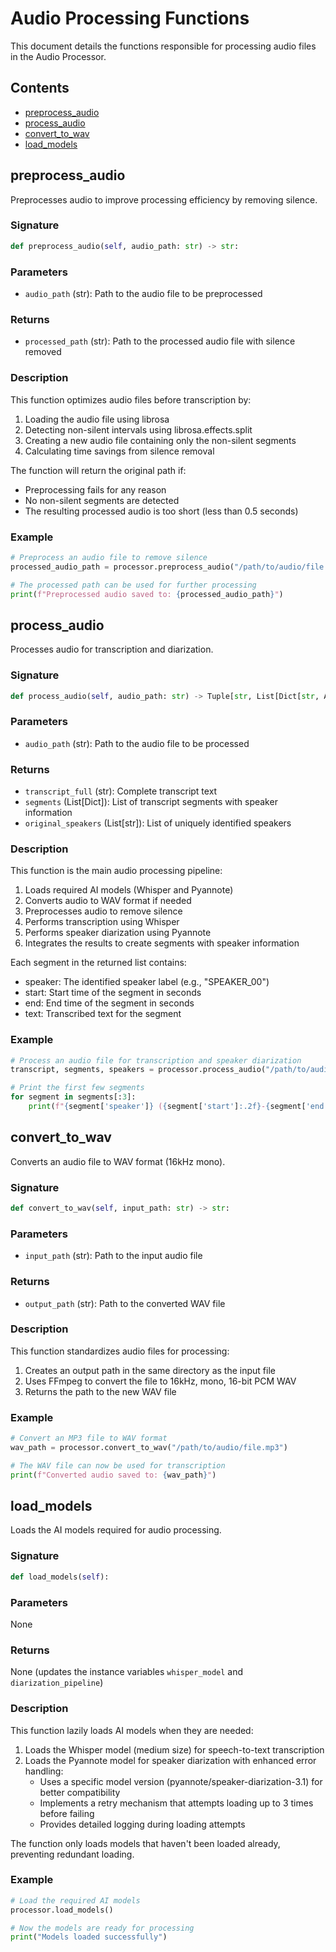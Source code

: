 # Audio Processing Functions

This document details the functions responsible for processing audio files in the Audio Processor.

## Contents

- [preprocess_audio](#preprocess_audio)
- [process_audio](#process_audio)
- [convert_to_wav](#convert_to_wav)
- [load_models](#load_models)

## preprocess_audio

Preprocesses audio to improve processing efficiency by removing silence.

### Signature

```python
def preprocess_audio(self, audio_path: str) -> str:
```

### Parameters

- `audio_path` (str): Path to the audio file to be preprocessed

### Returns

- `processed_path` (str): Path to the processed audio file with silence removed

### Description

This function optimizes audio files before transcription by:
1. Loading the audio file using librosa
2. Detecting non-silent intervals using librosa.effects.split
3. Creating a new audio file containing only the non-silent segments
4. Calculating time savings from silence removal

The function will return the original path if:
- Preprocessing fails for any reason
- No non-silent segments are detected
- The resulting processed audio is too short (less than 0.5 seconds)

### Example

```python
# Preprocess an audio file to remove silence
processed_audio_path = processor.preprocess_audio("/path/to/audio/file.wav")

# The processed path can be used for further processing
print(f"Preprocessed audio saved to: {processed_audio_path}")
```

## process_audio

Processes audio for transcription and diarization.

### Signature

```python
def process_audio(self, audio_path: str) -> Tuple[str, List[Dict[str, Any]], List[str]]:
```

### Parameters

- `audio_path` (str): Path to the audio file to be processed

### Returns

- `transcript_full` (str): Complete transcript text
- `segments` (List[Dict]): List of transcript segments with speaker information
- `original_speakers` (List[str]): List of uniquely identified speakers

### Description

This function is the main audio processing pipeline:
1. Loads required AI models (Whisper and Pyannote)
2. Converts audio to WAV format if needed
3. Preprocesses audio to remove silence
4. Performs transcription using Whisper
5. Performs speaker diarization using Pyannote
6. Integrates the results to create segments with speaker information

Each segment in the returned list contains:
- speaker: The identified speaker label (e.g., "SPEAKER_00")
- start: Start time of the segment in seconds
- end: End time of the segment in seconds
- text: Transcribed text for the segment

### Example

```python
# Process an audio file for transcription and speaker diarization
transcript, segments, speakers = processor.process_audio("/path/to/audio/file.wav")

# Print the first few segments
for segment in segments[:3]:
    print(f"{segment['speaker']} ({segment['start']:.2f}-{segment['end']:.2f}s): {segment['text']}")
```

## convert_to_wav

Converts an audio file to WAV format (16kHz mono).

### Signature

```python
def convert_to_wav(self, input_path: str) -> str:
```

### Parameters

- `input_path` (str): Path to the input audio file

### Returns

- `output_path` (str): Path to the converted WAV file

### Description

This function standardizes audio files for processing:
1. Creates an output path in the same directory as the input file
2. Uses FFmpeg to convert the file to 16kHz, mono, 16-bit PCM WAV
3. Returns the path to the new WAV file

### Example

```python
# Convert an MP3 file to WAV format
wav_path = processor.convert_to_wav("/path/to/audio/file.mp3")

# The WAV file can now be used for transcription
print(f"Converted audio saved to: {wav_path}")
```

## load_models

Loads the AI models required for audio processing.

### Signature

```python
def load_models(self):
```

### Parameters

None

### Returns

None (updates the instance variables `whisper_model` and `diarization_pipeline`)

### Description

This function lazily loads AI models when they are needed:
1. Loads the Whisper model (medium size) for speech-to-text transcription
2. Loads the Pyannote model for speaker diarization with enhanced error handling:
   - Uses a specific model version (pyannote/speaker-diarization-3.1) for better compatibility
   - Implements a retry mechanism that attempts loading up to 3 times before failing
   - Provides detailed logging during loading attempts

The function only loads models that haven't been loaded already, preventing redundant loading.

### Example

```python
# Load the required AI models
processor.load_models()

# Now the models are ready for processing
print("Models loaded successfully")
```